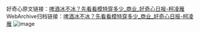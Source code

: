 好奇心原文链接：[啤酒冰不冰？先看看模特穿多少_商业_好奇心日报-柯凌雁](https://www.qdaily.com/articles/7477.html)
WebArchive归档链接：[啤酒冰不冰？先看看模特穿多少_商业_好奇心日报-柯凌雁](http://web.archive.org/web/20190623172403/https://www.qdaily.com/articles/7477.html)
![image](http://ww3.sinaimg.cn/large/007d5XDply1g3wjhhks6wj30u02rkwyz)